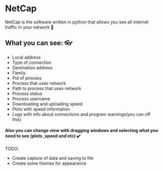 # NetCap

NetCap is the software written in python that allows you see all internet traffic in your network :shushing_face:

## What you can see: :eyeglasses:
- Local address
- Type of connection
- Destination address
- Family
- Pid of process
- Process that uses network
- Path to process  that uses network
- Process status
- Process username
- Downloading and uploading speed
- Plots with speed information
- Logs with info about connections and program warnings(you can off this)
#### Also you can change view with dragging windows and selecting what you need to see (plots ,speed and etc) :heavy_check_mark:
TODO:
- Create capture of data and saving to file
- Create some themes for appearance
